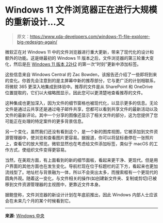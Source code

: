 # Windows 11 文件浏览器正在进行大规模的重新设计...又

> 原文：<https://www.xda-developers.com/windows-11-file-explorer-big-redesign-again/>

微软正在对 Windows 11 中的文件浏览器进行重大更新，带来了现代化的设计和额外的功能。这是继最初的 Windows 11 版本之后，文件浏览器的第三轮重大变化，然后是[在](https://www.xda-developers.com/windows-11-22h2-file-explorer-tabs-available/) [Windows 11 版本 22H2](https://www.xda-developers.com/windows-11-22h2/) 的第一次“时刻”更新中添加标签。

这些信息来自 Windows Central 的 Zac Bowden，该报告还介绍了一些即将到来的变化。你首先会注意到的是主屏幕中新的推荐部分，它与更广泛的计划相联系，将微软 365 更深入地集成到体验中。推荐的文件是从 SharePoint 和 OneDrive 位置提取的，它们以大缩略图显示，因此您可以更清楚地查看推荐的文件。

这种集成也更加深入，因为文件的细节窗格也被现代化，以显示更多的信息。无论文件是通过云共享还是通过电子邮件共享，您都可以看到共享文件的最新活动以及文件的最新评论。其中一个分享的图像还显示了相关文件的部分，这为您提供了您可能正在处理的特定案件的更多背景信息。

另一个变化，虽然我们还没有看到这个，是一个新的图库视图，它被添加到文件资源管理器中，使浏览和查看图片更容易。据报道，你可以将鼠标悬停在一张照片上，查看它的放大预览。微软显然也在考虑给文件添加标签，类似于 macOS 的工作方式，使组织文件变得更容易。

当然，在美观方面，有上面看到的新的细节面板，看起来更干净、更现代。但是用户界面的其他方面也在发生变化。导航栏现在位于标题栏的正下方，看起来也更加流线型了。地址栏与背景融为一体，所以不会突出太多，而搜索框有一个更现代的圆角外观。随着这一变化，与文件相关的操作(如创建新文件夹、复制或剪切)已被移到文件资源管理器的主视图中，更靠近文件本身。

据鲍登称，文件浏览器的新设计计划在年底前推出，因此 Windows 内部人士应该会在未来几个月的某个时候看到它。

* * *

**来源:** [Windows 中央](https://www.windowscentral.com/software-apps/windows-11/this-is-microsofts-new-modern-file-explorer-overhaul-for-windows-11)